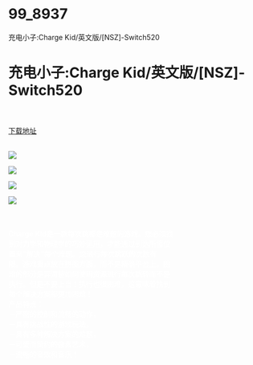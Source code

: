 # 99_8937
充电小子:Charge Kid/英文版/[NSZ]-Switch520
# 充电小子:Charge Kid/英文版/[NSZ]-Switch520
 <br/></br>
[下载地址](https://www.switch520.cc/article/8937 "下载地址")
<br/></br>

<p><span style="color: #ffffff;"><strong><img src="https://www.switch520.cc/muke_img/upload_art_editor_20210107-1_ca8cf0f06ad9265c2e6ec47618f12003.jpg"></strong></span></p>
<p><span style="color: #ffffff;"><strong><img src="https://www.switch520.cc/muke_img/upload_art_editor_20210107-1_27f02858bffe5d791a517f8ad0beaa4b.jpg"></strong></span></p>
<p><span style="color: #ffffff;"><strong><img src="https://www.switch520.cc/muke_img/upload_art_editor_20210107-1_f58154bfca92f88665248718320d3c72.jpg"></strong></span></p>
<p><span style="color: #ffffff;"><strong><img src="https://www.switch520.cc/muke_img/upload_art_editor_20210107-1_c05b1bf8f0fdf4a058e6cc29ad208cb5.jpg">&nbsp;</strong></span></p>
<p>&nbsp;</p>
<p><span style="color: #ffffff;"><strong>Charge Kid是一款每次跳都是难题的游戏。您必须找<br>
到对力学和物理学的巧妙运用，才能通过到达所需位<br>
置来“解决”每个难题。您进行每次跳跃的次数有<br>
限。游戏重点放在拼图方面，而不是精确平台上。困<br>
难的部分是弄清楚如何使用资源进行每次跳转而不是<br>
执行。但是不要上当！执行也很困难，这意味着找到<br>
每个解决方案都更加困难！<br>
产品特点：<br>
－严密的控制和流畅的动作，<br>
－具有挑战性的游戏玩法，<br>
－具有多种解决方案的难题，<br>
－可爱而简约的像素艺术，<br>
－流畅的音效和音乐！&nbsp;</strong></span></p>
<p>&nbsp;</p>
